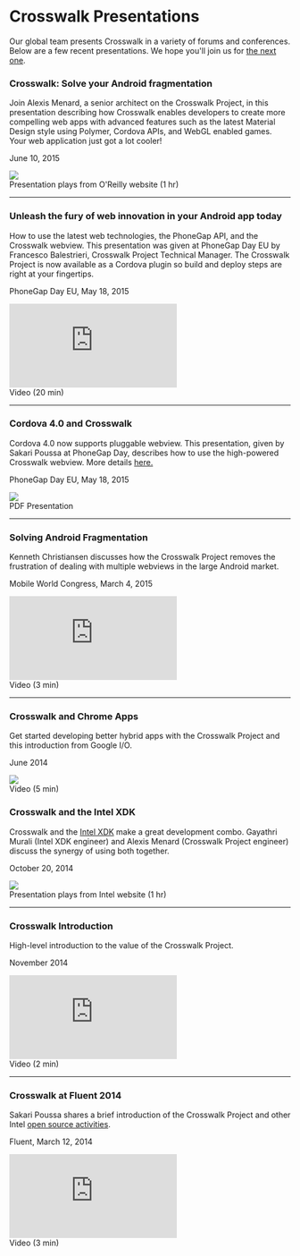 # Crosswalk Presentations
Our global team presents Crosswalk in a variety of forums and conferences. Below are a few recent presentations. We hope you'll join us for <a href="/documentation/community/conferences.html">the next one</a>.



<div class="presentation-div">
  <div class="presentation-title">
    <h3>Crosswalk: Solve your Android fragmentation</h3>
    <p>Join Alexis Menard, a senior architect on the Crosswalk Project, in this presentation describing how Crosswalk enables developers to create more compelling web apps with advanced features such as the latest Material Design style using Polymer, Cordova APIs, and WebGL enabled games. Your web application just got a lot cooler!</p>
    <p>June 10, 2015</p>
  </div>
  <div class="presentation-graphic">
   <a class="presentation-link" href="http://www.oreilly.com/pub/e/3419">
    <img class="presentation-img"  src="/assets/presentations/alexis-oreilly-webcast.png" />
   </a><br/>
   <div class="presentation-caption">Presentation plays from O'Reilly website (1 hr)</div>
  </div>
</div>

<hr class="presentation-splitter" />

<div class="presentation-div">
  <div class="presentation-title">
    <h3>Unleash the fury of web innovation in your Android app today</h3>
    <p>How to use the latest web technologies, the PhoneGap API, and the Crosswalk webview. This presentation was given at PhoneGap Day EU by Francesco Balestrieri, Crosswalk Project Technical Manager. The Crosswalk Project is now available as a Cordova plugin so build and deploy steps are right at your fingertips.</p>
    <p>PhoneGap Day EU, May 18, 2015</p>
  </div>
  <div class="presentation-graphic">
    <iframe class="presentation" src="https://www.youtube.com/embed/s_3gUHwg4ms" frameborder="0" allowfullscreen></iframe>
    <div class="presentation-caption">Video (20 min)</div>
  </div>
</div>

<hr class="presentation-splitter" />

<div class="presentation-div">
  <div class="presentation-title">
    <h3>Cordova 4.0 and Crosswalk</h3>
    <p>Cordova 4.0 now supports pluggable webview. This presentation, given by Sakari Poussa at PhoneGap Day, describes how to use the high-powered Crosswalk webview. More details <a href="/documentation/cordova.html">here.</a></p>
    <p>PhoneGap Day EU, May 18, 2015</p>
  </div>
  <div class="presentation-graphic">
   <a class="presentation-link" href="/assets/presentations/Crosswalk for PhoneGap Day EU 2015 - Workshop.pdf" />
    <img class="presentation-img"  src="/assets/presentations/Crosswalk for PhoneGap Day EU 2015 - Workshop.jpg" />
   </a><br/>
   <div class="presentation-caption">PDF Presentation</div>
  </div>
</div>

<hr class="presentation-splitter" />

<div class="presentation-div">
  <div class="presentation-title">
    <h3>Solving Android Fragmentation</h3>
    <p>Kenneth Christiansen discusses how the Crosswalk Project removes the frustration of dealing with multiple webviews in the large Android market.</p>
    <p>Mobile World Congress, March 4, 2015</p>
  </div>
  <div class="presentation-graphic">
    <iframe class="presentation-img" src="https://www.youtube.com/embed/GHEXR8TgbAk?vq=large" frameborder="0" allowfullscreen></iframe>
    <div class="presentation-caption">Video (3 min)</div>
  </div>
</div>

<hr class="presentation-splitter" />

<div class="presentation-div">
  <div class="presentation-title">
    <h3>Crosswalk and Chrome Apps</h3>
    <p>Get started developing better hybrid apps with the Crosswalk Project and this introduction from Google I/O.</p>
    <p>June 2014</p>
  </div>
  <div class="presentation-graphic">
   <a class="presentation-link" href="https://www.youtube.com/watch?v=nU4lvgTrjFI">
    <img class="presentation-img"  src="/assets/illustrations/google-max.jpg" />
   </a><br/>
   <div class="presentation-caption">Video (5 min)</div>
  </div>
</div>

<div class="presentation-div">
  <div class="presentation-title">
    <h3>Crosswalk and the Intel XDK</h3>
    <p>Crosswalk and the <a href="https://software.intel.com/en-us/intel-xdk">Intel XDK</a> make a great development combo. Gayathri Murali (Intel XDK engineer) and Alexis Menard (Crosswalk Project engineer) discuss the synergy of using both together.</p>
    <p>October 20, 2014</p>
  </div>
  <div class="presentation-graphic">
   <a class="presentation-link" href="https://software.intel.com/en-us/videos/using-intel-xdk-to-build-html5-applications#10272014">
    <img class="presentation-img"  src="/assets/presentations/xdk-crosswalk-webinar.jpg" />
   </a><br/>
   <div class="presentation-caption">Presentation plays from Intel website (1 hr)</div>
  </div>
</div>

<hr class="presentation-splitter" />

<div class="presentation-div">
  <div class="presentation-title">
    <h3>Crosswalk Introduction</h3>
    <p>High-level introduction to the value of the Crosswalk Project.</p>
    <p>November 2014</p>
  </div>
  <div class="presentation-graphic">
    <iframe class="presentation-img" src="https://www.youtube.com/embed/q2Fhr0_HzmM?vq=large" frameborder="0" allowfullscreen></iframe>
    <div class="presentation-caption">Video (2 min)</div>
  </div>
</div>

<hr class="presentation-splitter" />

<div class="presentation-div">
  <div class="presentation-title">
    <h3>Crosswalk at Fluent 2014</h3>
    <p>Sakari Poussa shares a brief introduction of the Crosswalk Project and other Intel <a href="https://01.org/">open source activities</a>.</p>
    <p>Fluent, March 12, 2014</p>
  </div>
  <div class="presentation-graphic">
    <iframe class="presentation-img" src="https://www.youtube.com/embed/qNuc8eZRdXY?vq=large" frameborder="0" allowfullscreen></iframe>
    <div class="presentation-caption">Video (3 min)</div>
  </div>
</div>

